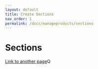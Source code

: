 ```yaml
---
layout: default
title: Create Sections
nav_order: 1
permalink: /docs/manageproducts/sections
---
```


# Sections

[Link to another page](//docs/credits/credits.md)Q